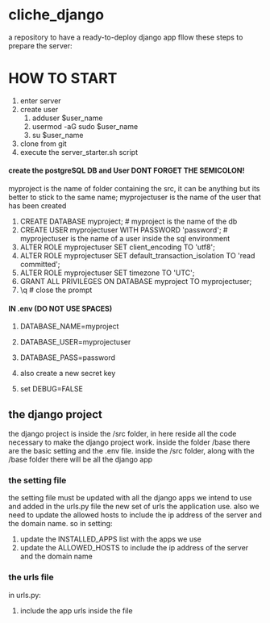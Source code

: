# cliche_django
a repository to have a ready-to-deploy django app
fllow these steps to prepare the server:

# HOW TO START
1. enter server
2. create user
    1. adduser $user_name
    2. usermod -aG sudo $user_name
    3. su $user_name
3. clone from git 
4. execute the server_starter.sh script


#### create the postgreSQL DB and User DONT FORGET THE SEMICOLON!

myproject is the name of folder containing the src, it can be anything but its better to stick to the same name;
myprojectuser is the name of the user that has been created

1.  CREATE DATABASE myproject;  # myproject is the name of the db
2.  CREATE USER myprojectuser WITH PASSWORD 'password'; # myprojectuser is the name of a user inside the sql environment
3.  ALTER ROLE myprojectuser SET client_encoding TO 'utf8';
4.  ALTER ROLE myprojectuser SET default_transaction_isolation TO 'read committed';
5.  ALTER ROLE myprojectuser SET timezone TO 'UTC';
6.  GRANT ALL PRIVILEGES ON DATABASE myproject TO myprojectuser;
7. \q # close the prompt

#### IN .env (DO NOT USE SPACES)

1. DATABASE_NAME=myproject
2. DATABASE_USER=myprojectuser
3. DATABASE_PASS=password

4. also create a new secret key
5. set DEBUG=FALSE

## the django project
the django project is inside the /src folder, in here reside all the code necessary to make the django project work. inside the folder /base there are the basic setting and the .env file.
inside the /src folder, along with the /base folder there will be all the django app
### the setting file 
the setting file must be updated with all the django apps we intend to use and added in the urls.py file the new set of urls the application use. also we need to update the allowed hosts to include the ip address of the server and the domain name. so in setting:
1. update the INSTALLED_APPS list with the apps we use
2. update the ALLOWED_HOSTS to include the ip address of the server and the domain name
### the urls file
in urls.py:
1. include the app urls inside the file


